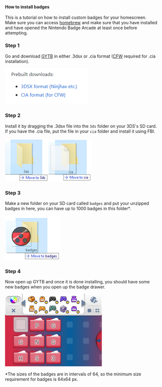 #### **How to install badges**

This is a tutorial on how to install custom badges for your homescreen. Make sure you can access [homebrew](http://smealum.github.io/3ds/) and make sure that you have installed and have opened the Nintendo Badge Arcade at least once before attempting.



### Step 1



Go and download [GYTB](https://github.com/MrCheeze/GYTB) in either .3dsx or .cia format ([CFW](https://3ds.hacks.guide) required for .cia installation).

![GitHub page](images/badge/Badges1.PNG)



### Step 2



Install it by dragging the .3dsx file into the `3ds` folder on your 3DS's SD card. If you have the .cia file, put the file in your `cia` folder and install it using FBI.

![GitHub page](images/badge/Badges2.PNG)![GitHub page](images/badge/Badges3.PNG)



### Step 3



Make a new folder on your SD card called `badges` and put your unzipped badges in here, you can have up to 1000 badges in this folder*.

![GitHub page](images/badge/Badges4.PNG)



### Step 4



Now open up GYTB and once it is done installing, you should have some new badges when you open up the badge drawer.

![GitHub page](images/badge/bot_0002.bmp)

*The sizes of the badges are in intervals of 64, so the minimum size requirement for badges is 64x64 px.